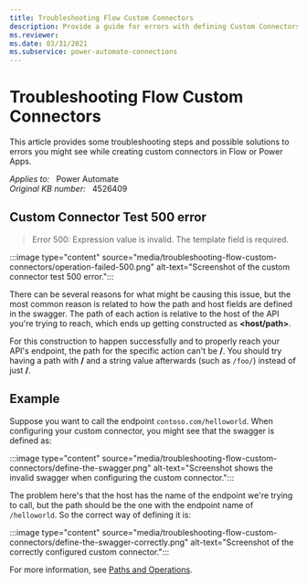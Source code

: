 ```yaml
---
title: Troubleshooting Flow Custom Connectors
description: Provide a guide for errors with defining Custom Connectors.
ms.reviewer: 
ms.date: 03/31/2021
ms.subservice: power-automate-connections
---
```

# Troubleshooting Flow Custom Connectors

This article provides some troubleshooting steps and possible solutions to errors you might see while creating custom connectors in Flow or Power Apps.

_Applies to:_ &nbsp; Power Automate  
_Original KB number:_ &nbsp; 4526409

## Custom Connector Test 500 error

> Error 500: Expression value is invalid. The template field is required.

:::image type="content" source="media/troubleshooting-flow-custom-connectors/operation-failed-500.png" alt-text="Screenshot of the custom connector test 500 error.":::

There can be several reasons for what might be causing this issue, but the most common reason is related to how the path and host fields are defined in the swagger. The path of each action is relative to the host of the API you're trying to reach, which ends up getting constructed as **\<host/path>**.

For this construction to happen successfully and to properly reach your API's endpoint, the path for the specific action can't be **/**. You should try having a path with **/** and a string value afterwards (such as `/foo/`) instead of just **/**.

## Example

Suppose you want to call the endpoint `contoso.com/helloworld`. When configuring your custom connector, you might see that the swagger is defined as:

:::image type="content" source="media/troubleshooting-flow-custom-connectors/define-the-swagger.png" alt-text="Screenshot shows the invalid swagger when configuring the custom connector.":::

The problem here's that the host has the name of the endpoint we're trying to call, but the path should be the one with the endpoint name of `/helloworld`. So the correct way of defining it is:

:::image type="content" source="media/troubleshooting-flow-custom-connectors/define-the-swagger-correctly.png" alt-text="Screenshot of the correctly configured custom connector.":::

For more information, see [Paths and Operations](https://swagger.io/docs/specification/paths-and-operations/).
